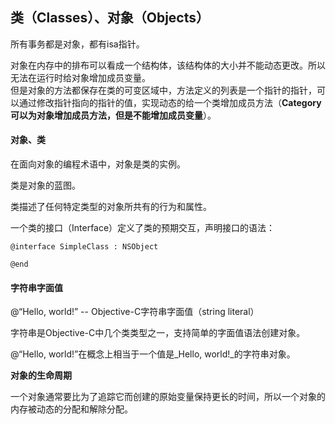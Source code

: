 ## 类（**Classes**）、对象（**Objects**）

所有事务都是对象，都有isa指针。

对象在内存中的排布可以看成一个结构体，该结构体的大小并不能动态更改。所以无法在运行时给对象增加成员变量。  
但是对象的方法都保存在类的可变区域中，方法定义的列表是一个指针的指针，可以通过修改指针指向的指针的值，实现动态的给一个类增加成员方法（**Category可以为对象增加成员方法，但是不能增加成员变量**）。

#### 

#### 对象、**类**

在面向对象的编程术语中，对象是类的实例。

类是对象的蓝图。

类描述了任何特定类型的对象所共有的行为和属性。

一个类的接口（Interface）定义了类的预期交互，声明接口的语法：

```
@interface SimpleClass : NSObject

@end
```

#### 

#### 字符串字面值

@“Hello, world!” -- Objective-C字符串字面值（string literal）

字符串是Objective-C中几个类类型之一，支持简单的字面值语法创建对象。

@“Hello, world!”在概念上相当于一个值是_Hello, world!_的字符串对象。



**对象的生命周期**

一个对象通常要比为了追踪它而创建的原始变量保持更长的时间，所以一个对象的内存被动态的分配和解除分配。





